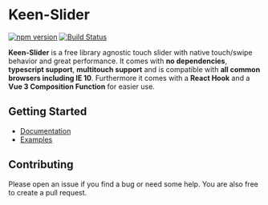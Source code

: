 # Keen-Slider

[![npm version](https://badge.fury.io/js/keen-slider.svg)](https://www.npmjs.com/package/keen-slider)
[![Build Status](https://travis-ci.org/rcbyr/keen-slider.svg?branch=release)](https://travis-ci.org/rcbyr/keen-slider)

**Keen-Slider** is a free library agnostic touch slider
with native touch/swipe behavior and great performance. It comes with
**no dependencies**, **typescript support**, **multitouch support**
and is compatible with
**all common browsers including IE 10**. Furthermore it comes with a **React Hook** and a **Vue 3 Composition Function** for easier use.

## Getting Started

- [Documentation](https://keen-slider.io/docs)
- [Examples](https://keen-slider.io/examples)

## Contributing

Please open an issue if you find a bug or need some help. You are also free to create a pull request.
